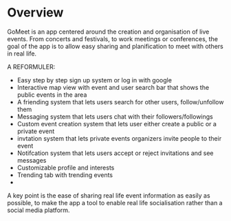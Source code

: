 # Overview

<!---
!*Maximum: 2 pages*
-->

GoMeet is an app centered around the creation and organisation of live events. From concerts and festivals, to work meetings or conferences, the goal of the app is to allow easy sharing and planification to meet with others in real life.

A REFORMULER:
- Easy step by step sign up system or log in with google
- Interactive map view with event and user search bar that shows the public events in the area
- A friending system that lets users search for other users, follow/unfollow them
- Messaging system that lets users chat with their followers/followings
- Custom event creation system that lets user either create a public or a private event
- invtation system that lets private events organizers invite people to their event
- Notifcation system that lets users accept or reject invitations and see messages
- Customizable profile and interests
- Trending tab with trending events
- 

A key point is the ease of sharing real life event information as easily as possible, to make the app a tool to enable real life socialisation rather than a social media platform.
